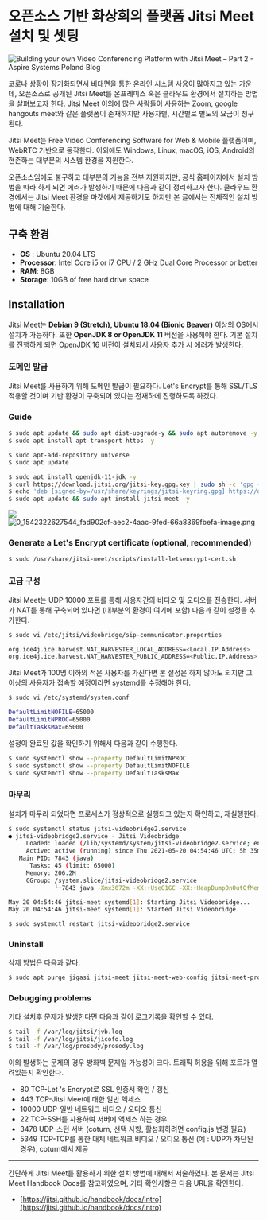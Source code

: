 # 오픈소스 기반 화상회의 플랫폼 Jitsi Meet 설치 및 셋팅

![Building your own Video Conferencing Platform with Jitsi Meet – Part 2 -  Aspire Systems Poland Blog](https://blog.aspiresys.pl/wp-content/uploads/2020/10/Blog2-1.png)

코로나 상황이 장기화되면서 비대면을 통한 온라인 시스템 사용이 많아지고 있는 가운데, 오픈소스로 공개된 Jitsi Meet를 온프레미스 혹은 클라우드 환경에서 설치하는 방법을 살펴보고자 한다. Jitsi Meet 이외에 많은 사람들이 사용하는 Zoom, google hangouts meet와 같은 플랫폼이 존재하지만 사용자별, 시간별로 별도의 요금이 청구된다.

Jitsi Meet는 Free Video Conferencing Software for Web & Mobile 플랫폼이며, WebRTC 기반으로 동작한다. 이외에도 Windows, Linux, macOS, iOS, Android의 현존하는 대부분의 시스템 환경을 지원한다.

오픈소스임에도 불구하고 대부분의 기능을 전부 지원하지만, 공식 홈페이지에서 설치 방법을 따라 하게 되면 에러가 발생하기 때문에 다음과 같이 정리하고자 한다. 클라우드 환경에서는 Jitsi Meet 환경을 마켓에서 제공하기도 하지만 본 글에서는 전체적인 설치 방법에 대해 기술한다.

## 구축 환경

-   **OS** : Ubuntu 20.04 LTS
-   **Processor**: Intel Core i5 or i7 CPU / 2 GHz Dual Core Processor or better
-   **RAM**: 8GB
-   **Storage**: 10GB of free hard drive space

## Installation

Jitsi Meet는 **Debian 9 (Stretch), Ubuntu 18.04 (Bionic Beaver)** 이상의 OS에서 설치가 가능하다. 또한 **OpenJDK 8 or OpenJDK 11** 버전을 사용해야 한다. 기본 설치를 진행하게 되면 OpenJDK 16 버전이 설치되서 사용자 추가 시 에러가 발생한다.

### 도메인 발급

Jitsi Meet를 사용하기 위해 도메인 발급이 필요하다. Let's Encrypt를 통해 SSL/TLS 적용할 것이며 기반 환경이 구축되어 있다는 전재하에 진행하도록 하겠다.

### Guide

```bash
$ sudo apt update && sudo apt dist-upgrade-y && sudo apt autoremove -y
$ sudo apt install apt-transport-https -y

$ sudo apt-add-repository universe
$ sudo apt update

$ sudo apt install openjdk-11-jdk -y 
$ curl https://download.jitsi.org/jitsi-key.gpg.key | sudo sh -c 'gpg --dearmor > /usr/share/keyrings/jitsi-keyring.gpg'
$ echo 'deb [signed-by=/usr/share/keyrings/jitsi-keyring.gpg] https://download.jitsi.org stable/' | sudo tee /etc/apt/sources.list.d/jitsi-stable.list > /dev/null
$ sudo apt update && sudo apt install jitsi-meet -y 
```

![](https://i.imgur.com/mHJfZOR.png)![0_1542322627544_fad902cf-aec2-4aac-9fed-66a8369fbefa-image.png](https://i.imgur.com/dqAUECs.png)

### Generate a Let's Encrypt certificate (optional, recommended)

```bash
$ sudo /usr/share/jitsi-meet/scripts/install-letsencrypt-cert.sh
```

### 고급 구성

Jitsi Meet는 UDP 10000 포트를 통해 사용자간의 비디오 및 오디오를 전송한다. 서버가 NAT를 통해 구축되어 있다면 (대부분의 환경이 여기에 포함) 다음과 같이 설정을 추가한다.

```bash
$ sudo vi /etc/jitsi/videobridge/sip-communicator.properties
```

```bash
org.ice4j.ice.harvest.NAT_HARVESTER_LOCAL_ADDRESS=<Local.IP.Address>
org.ice4j.ice.harvest.NAT_HARVESTER_PUBLIC_ADDRESS=<Public.IP.Address>
```

Jitsi Meet가 100명 이하의 적은 사용자를 가진다면 본 설정은 하지 않아도 되지만 그 이상의 사용자가 접속할 예정이라면 systemd를 수정해야 한다.

```bash
$ sudo vi /etc/systemd/system.conf 
```

```bash
DefaultLimitNOFILE=65000
DefaultLimitNPROC=65000
DefaultTasksMax=65000
```

설정이 완료된 값을 확인하기 위해서 다음과 같이 수행한다.

```bash
$ sudo systemctl show --property DefaultLimitNPROC
$ sudo systemctl show --property DefaultLimitNOFILE
$ sudo systemctl show --property DefaultTasksMax
```

### 마무리

설치가 마무리 되었다면 프로세스가 정상적으로 실행되고 있는지 확인하고, 재실행한다.

```bash
$ sudo systemctl status jitsi-videobridge2.service
● jitsi-videobridge2.service - Jitsi Videobridge
     Loaded: loaded (/lib/systemd/system/jitsi-videobridge2.service; enabled; vendor preset: enabled)
     Active: active (running) since Thu 2021-05-20 04:54:46 UTC; 5h 35min ago
   Main PID: 7843 (java)
      Tasks: 45 (limit: 65000)
     Memory: 206.2M
     CGroup: /system.slice/jitsi-videobridge2.service
             └─7843 java -Xmx3072m -XX:+UseG1GC -XX:+HeapDumpOnOutOfMemoryError -XX:HeapDumpPath=/tmp -Djdk.tls.ephemeralDHKeySize=2048 -D>

May 20 04:54:46 jitsi-meet systemd[1]: Starting Jitsi Videobridge...
May 20 04:54:46 jitsi-meet systemd[1]: Started Jitsi Videobridge.
```

```bash
$ sudo systemctl restart jitsi-videobridge2.service
```

### Uninstall

삭제 방법은 다음과 같다.

```bash
$ sudo apt purge jigasi jitsi-meet jitsi-meet-web-config jitsi-meet-prosody jitsi-meet-turnserver jitsi-meet-web jicofo jitsi-videobridge2 -y 
```

### Debugging problems

기타 설치후 문제가 발생한다면 다음과 같이 로그기록을 확인할 수 있다.

```bash
$ tail -f /var/log/jitsi/jvb.log
$ tail -f /var/log/jitsi/jicofo.log
$ tail -f /var/log/prosody/prosody.log
```

이외 발생하는 문제의 경우 방화벽 문제일 가능성이 크다. 트래픽 허용을 위해 포트가 열려있는지 확인한다.

-   80 TCP-Let 's Encrypt로 SSL 인증서 확인 / 갱신
-   443 TCP-Jitsi Meet에 대한 일반 액세스
-   10000 UDP-일반 네트워크 비디오 / 오디오 통신
-   22 TCP-SSH를 사용하여 서버에 액세스 하는 경우
-   3478 UDP-스턴 서버 (coturn, 선택 사항, 활성화하려면 config.js 변경 필요)
-   5349 TCP-TCP를 통한 대체 네트워크 비디오 / 오디오 통신 (예 : UDP가 차단된 경우), coturn에서 제공

---

간단하게 Jitsi Meet를 활용하기 위한 설치 방법에 대해서 서술하였다. 본 문서는 Jitsi Meet Handbook Docs를 참고하였으며, 기타 확인사항은 다음 URL을 확인한다.

-   [https://jitsi.github.io/handbook/docs/intro](https://jitsi.github.io/handbook/docs/intro)